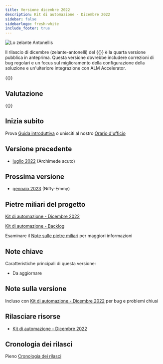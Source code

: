 ```yaml
---
title: Versione dicembre 2022
description: Kit di automazione - Dicembre 2022
sidebar: false
sidebarlogo: fresh-white
include_footer: true
---
```

<div class="optional">

![Lo zelante Antonellis](/images/zealous-antonelli.png)

Il rilascio di dicembre (zelante-antonelli) del {{<product-name>}} è la quarta versione pubblica in anteprima. Questa versione dovrebbe includere correzioni di bug regolari e un focus sul miglioramento della configurazione della soluzione e un'ulteriore integrazione con ALM Accelerator.

</div>

<div class="optional">

{{<presentationStyles>}}

## Valutazione

{{<questions name="/releases/december-2022.json" completed="Thank you for providing feedback" showNavigationButtons=false >}}

</div>

<div class="optional">

## Inizia subito

Prova [Guida introduttiva](/it/get-started) o unisciti al nostro [Orario d'ufficio](/it/office-hours)

## Versione precedente

- [luglio 2022](/it/releases/november-2022) (Archimede acuto)

## Prossima versione

- [gennaio 2023](/it/releases/january-2023) (Nifty-Emmy)

## Pietre miliari del progetto

[Kit di automazione - Dicembre 2022](https://github.com/orgs/microsoft/projects/486/views/5)

[Kit di automazione - Backlog](https://github.com/orgs/microsoft/projects/486/views/1)

Esaminare il [Note sulle pietre miliari](/it/releases/milestones) per maggiori informazioni

## Note chiave

Caratteristiche principali di questa versione:

- Da aggiornare

## Note sulla versione

Incluso con [Kit di automazione - Dicembre 2022](https://github.com/microsoft/powercat-automation-kit/releases/tag/AutomationKit-December2022) per bug e problemi chiusi

## Rilasciare risorse

- [Kit di automazione - Dicembre 2022](https://github.com/microsoft/powercat-automation-kit/releases/tag/AutomationKit-December2022)

## Cronologia dei rilasci

Pieno [Cronologia dei rilasci](/it/releases)

</div>
